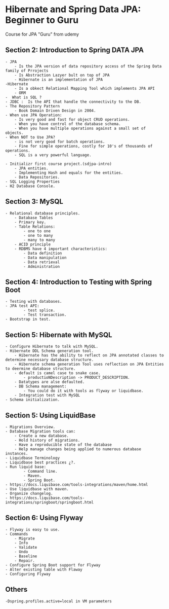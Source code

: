 # Hibernate and Spring Data JPA: Beginner to Guru

Course for JPA "Guru" from udemy

## Section 2: Introduction to Spring DATA JPA

    - JPA
        - Is the JPA version of data repository access of the Spring Data family of Prrojects
        - Is Abstraction Lazyer bult on top of JPA
        - Hibernate is an implementation of JPA
    -Hibernate
        - Is a obkect Relational Mapping Tool which implements JPA API
        - ORM 
    -  What is SQL ?
    - JDBC :  Is the API that handle the connectivity to the DB.
    - The Repository Pattern
        - Book Domain Driven Design in 2004.
    - When use JPA Operation:
        - Is very good and fast for object CRUD operations.
        - When you have control of the database schema.
        - When you have multiple operations against a small set of objects.
    - When NOT to Use JPA?
        - is not very good for batch operations.
        - Fine for simple operations, costly for 10's of thousands of operations.
        - SQL is a very powerful language.
        
    - Initializr first course project.(sdjpa-intro)
        - JPA entities.
        - Implementing Hash and equals for the entities.
        - Data Repositories.
    - SQL Logging Properties
    - H2 Database Console.

## Section 3: MySQL

    - Relational database principles.
        - Database Tables
        - Primary key.
        - Table Relations:
            - one to one
            - one to many
            - many to many
        - ACID principle
        - RDBMS have 4 important characteristics:
            - Data definition
            - Data manipulation
            - Data retrieval
            - Administration

## Section 4: Introduction to Testing with Spring Boot

    - Testing with databases.
    - JPA test API:
            - test splice. 
            - Test transaction.
    - Bootstrap in test.

## Section 5: Hibernate with MySQL

    - Configure Hibernate to talk with MySQL.
    - Hibernate DDL Schema generation tool.
        - Hibernate has the ability to reflect on JPA annotated classes to determine necessary database structure.
        - Hibernate schema generation Tool uses reflection on JPA Entities to deermine database structure.
        - default is camel case to snake case.
            - productioNDescription -> PRODUCT_DESCRIPTION.
        - Datatypes are alse defaulted.
        - DB Schema management:
            - You could do it with tools as flyway or liquidbase.
        - Integration test with MySQL
    - Schema initialization.

## Section 5: Using LiquidBase

    - Migrations Overview.
    - Database Migration tools can:
        - Create a new database.
        - Hold history of migrations.
        - Have a reproducible state of the database
        - Help manage changes being applied to numerous database instances.
    - Liquidbase Terminology
    - Liquidbase best practices ¿?.
    - Run liquid base:
            - Command line.
            - Maven.
            - Spring Boot.
    - https://docs.liquibase.com/tools-integrations/maven/home.html
    - Use liquidbase with maven.
    - Organize changelog.
    - https://docs.liquibase.com/tools-integrations/springboot/springboot.html

## Section 6: Using Flyway
    - Flyway is easy to use.
    - Commands
        - Migrate
        - Info
        - Validate
        - Undo
        - Baseline
        - Repair.
    - Configure Spring Boot support for Flyway
    - Alter existing table with Flaway
    - Configuring Flyway

## Others
    -Dspring.profiles.active=local in VM parameters